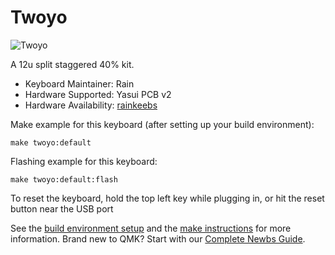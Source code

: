 # Twoyo

![Twoyo](https://i.imgur.com/j48Gq0g.png)

A 12u split staggered 40% kit.

* Keyboard Maintainer: Rain
* Hardware Supported: Yasui PCB v2
* Hardware Availability: [rainkeebs](https://www.rainkeebs.mx/product/twoyo-keyboard-kit)

Make example for this keyboard (after setting up your build environment):

    make twoyo:default
    
Flashing example for this keyboard:

    make twoyo:default:flash

To reset the keyboard, hold the top left key while plugging in, or hit the reset button near the USB port

See the [build environment setup](https://docs.qmk.fm/#/getting_started_build_tools) and the [make instructions](https://docs.qmk.fm/#/getting_started_make_guide) for more information. Brand new to QMK? Start with our [Complete Newbs Guide](https://docs.qmk.fm/#/newbs).
